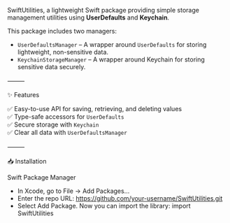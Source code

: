 SwiftUtilities, a lightweight Swift package providing simple storage management utilities using **UserDefaults** and **Keychain**.

This package includes two managers:

- `UserDefaultsManager` – A wrapper around `UserDefaults` for storing lightweight, non-sensitive data.
- `KeychainStorageManager` – A wrapper around Keychain for storing sensitive data securely.

⸻

✨ Features

✅ Easy-to-use API for saving, retrieving, and deleting values  
✅ Type-safe accessors for `UserDefaults`  
✅ Secure storage with `Keychain`  
✅ Clear all data with `UserDefaultsManager`  

⸻

📥 Installation

Swift Package Manager

- In Xcode, go to File → Add Packages…
- Enter the repo URL: https://github.com/your-username/SwiftUtilities.git
- Select Add Package. Now you can import the library: import SwiftUtilities
